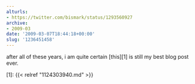 ```yaml
---
alturls:
- https://twitter.com/bismark/status/1293560927
archive:
- 2009-03
date: '2009-03-07T18:44:18+00:00'
slug: '1236451458'
---
```


after all of these years, i am quite certain [this][1] is still my best blog post ever.

[1]: {{< relref "1124303940.md" >}}


